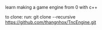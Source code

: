 learn making a game engine from 0 with c++

to clone:
run: git clone --recursive https://github.com/thangnhox/TncEngine.git
